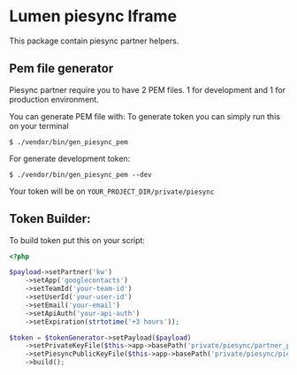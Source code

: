 # Lumen piesync Iframe

This package contain piesync partner helpers.


## Pem file generator
Piesync partner require you to have 2 PEM files.
1 for development and 1 for production environment.

You can generate PEM file with:
To generate token you can simply run this on your terminal
```
$ ./vendor/bin/gen_piesync_pem
```

For generate development token:
```
$ ./vendor/bin/gen_piesync_pem --dev
```
Your token will be on `YOUR_PROJECT_DIR/private/piesync`

## Token Builder:
To build token put this on your script:

```php
<?php

$payload->setPartner('kw')
    ->setApp('googlecontacts')
    ->setTeamId('your-team-id')
    ->setUserId('your-user-id')
    ->setEmail('your-email')
    ->setApiAuth('your-api-auth')
    ->setExpiration(strtotime('+3 hours'));

$token = $tokenGenerator->setPayload($payload)
    ->setPrivateKeyFile($this->app->basePath('private/piesync/partner_private.pem'))
    ->setPiesyncPublicKeyFile($this->app->basePath('private/piesync/piesync_public.pem'))
    ->build();
```
